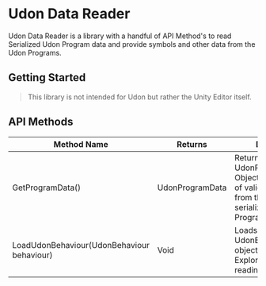 # Udon Data Reader
Udon Data Reader is a library with a handful of API Method's to read Serialized Udon Program data and provide symbols and other data from the Udon Programs.

## Getting Started
> This library is not intended for Udon but rather the Unity Editor itself.


## API Methods
|Method Name|Returns|Details|
|---|---|---|
|GetProgramData()|UdonProgramData|Returns a UdonProgramData Object consisting of valid data read from the serialized Udon Program asset.|
|LoadUdonBehaviour(UdonBehaviour behaviour)|Void|Loads the given UdonBehaviour object onto the Explorer for reading.|